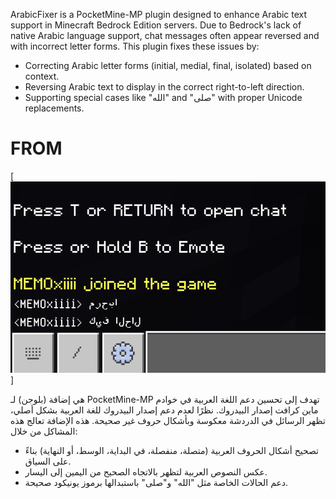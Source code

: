 ArabicFixer is a PocketMine-MP plugin designed to enhance Arabic text support in Minecraft Bedrock Edition servers. Due to Bedrock's lack of native Arabic language support, chat messages often appear reversed and with incorrect letter forms. This plugin fixes these issues by:

- Correcting Arabic letter forms (initial, medial, final, isolated) based on context.
- Reversing Arabic text to display in the correct right-to-left direction.
- Supporting special cases like "الله" and "صلى" with proper Unicode replacements.

# FROM
[![E1](E1.png)]




هي إضافة (بلوجن) لـ PocketMine-MP تهدف إلى تحسين دعم اللغة العربية في خوادم ماين كرافت إصدار البيدروك. نظرًا لعدم دعم إصدار البيدروك للغة العربية بشكل أصلي، تظهر الرسائل في الدردشة معكوسة وبأشكال حروف غير صحيحة. هذه الإضافة تعالج هذه المشاكل من خلال:

- تصحيح أشكال الحروف العربية (متصلة، منفصلة، في البداية، الوسط، أو النهاية) بناءً على السياق.
- عكس النصوص العربية لتظهر بالاتجاه الصحيح من اليمين إلى اليسار.
- دعم الحالات الخاصة مثل "الله" و"صلى" باستبدالها برموز يونيكود صحيحة.
